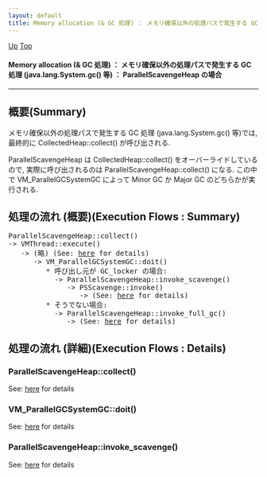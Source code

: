 ```yaml
---
layout: default
title: Memory allocation (& GC 処理) ： メモリ確保以外の処理パスで発生する GC 処理 (java.lang.System.gc() 等) ： ParallelScavengeHeap の場合  
---
```

[Up](no28916_jv.html) [Top](../index.html)

#### Memory allocation (& GC 処理) ： メモリ確保以外の処理パスで発生する GC 処理 (java.lang.System.gc() 等) ： ParallelScavengeHeap の場合  

--- 
## 概要(Summary)
メモリ確保以外の処理パスで発生する GC 処理 (java.lang.System.gc() 等)では, 
最終的に CollectedHeap::collect() が呼び出される.

ParallelScavengeHeap は CollectedHeap::collect() をオーバーライドしているので, 
実際に呼び出されるのは ParallelScavengeHeap::collect() になる.
この中で VM_ParallelGCSystemGC によって Minor GC か Major GC のどちらかが実行される.

## 処理の流れ (概要)(Execution Flows : Summary)
<div class="flow-abst"><pre>
ParallelScavengeHeap::collect()
-&gt; VMThread::execute()
   -&gt; (略) (See: <a href="no2935qaz.html">here</a> for details)
      -&gt; VM_ParallelGCSystemGC::doit()
         * 呼び出し元が GC_locker の場合:
           -&gt; ParallelScavengeHeap::invoke_scavenge()
              -&gt; PSScavenge::invoke()
                 -&gt; (See: <a href="no289165Un.html">here</a> for details)
         * そうでない場合:
           -&gt; ParallelScavengeHeap::invoke_full_gc()
              -&gt; (See: <a href="no3718vrX.html">here</a> for details)
</pre></div>


## 処理の流れ (詳細)(Execution Flows : Details)
### ParallelScavengeHeap::collect()
See: [here](no28916-3E.html) for details
### VM_ParallelGCSystemGC::doit()
See: [here](no28916LCL.html) for details
### ParallelScavengeHeap::invoke_scavenge()
See: [here](no28916YMR.html) for details






